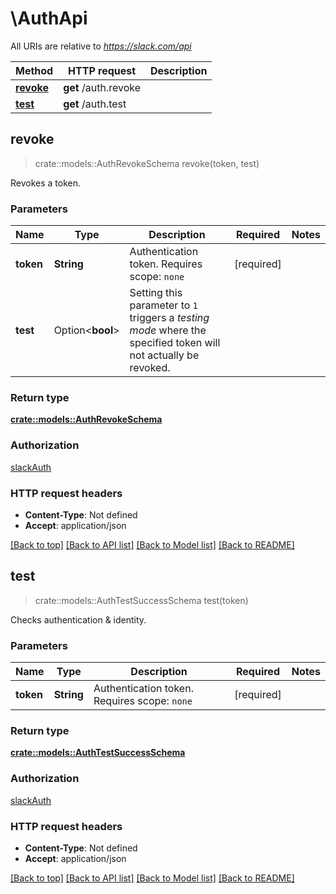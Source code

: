 # \AuthApi

All URIs are relative to *https://slack.com/api*

Method | HTTP request | Description
------------- | ------------- | -------------
[**revoke**](AuthApi.md#revoke) | **get** /auth.revoke | 
[**test**](AuthApi.md#test) | **get** /auth.test | 



## revoke

> crate::models::AuthRevokeSchema revoke(token, test)


Revokes a token.

### Parameters


Name | Type | Description  | Required | Notes
------------- | ------------- | ------------- | ------------- | -------------
**token** | **String** | Authentication token. Requires scope: `none` | [required] |
**test** | Option<**bool**> | Setting this parameter to `1` triggers a _testing mode_ where the specified token will not actually be revoked. |  |

### Return type

[**crate::models::AuthRevokeSchema**](auth_revoke_schema.md)

### Authorization

[slackAuth](../README.md#slackAuth)

### HTTP request headers

- **Content-Type**: Not defined
- **Accept**: application/json

[[Back to top]](#) [[Back to API list]](../README.md#documentation-for-api-endpoints) [[Back to Model list]](../README.md#documentation-for-models) [[Back to README]](../README.md)


## test

> crate::models::AuthTestSuccessSchema test(token)


Checks authentication & identity.

### Parameters


Name | Type | Description  | Required | Notes
------------- | ------------- | ------------- | ------------- | -------------
**token** | **String** | Authentication token. Requires scope: `none` | [required] |

### Return type

[**crate::models::AuthTestSuccessSchema**](auth_test_success_schema.md)

### Authorization

[slackAuth](../README.md#slackAuth)

### HTTP request headers

- **Content-Type**: Not defined
- **Accept**: application/json

[[Back to top]](#) [[Back to API list]](../README.md#documentation-for-api-endpoints) [[Back to Model list]](../README.md#documentation-for-models) [[Back to README]](../README.md)


